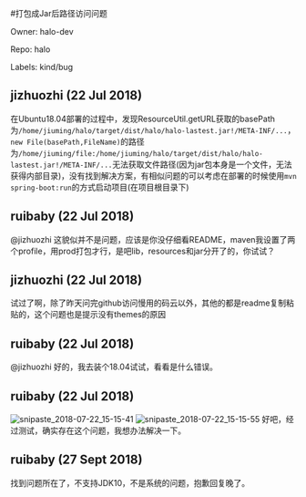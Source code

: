 #打包成Jar后路径访问问题

Owner: halo-dev

Repo: halo

Labels: kind/bug 

## jizhuozhi (22 Jul 2018)

在Ubuntu18.04部署的过程中，发现ResourceUtil.getURL获取的basePath为`/home/jiuming/halo/target/dist/halo/halo-lastest.jar!/META-INF/...`，`new File(basePath,FileName)`的路径为`/home/jiuming/file:/home/jiuming/halo/target/dist/halo/halo-lastest.jar!/META-INF/...`无法获取文件路径(因为jar包本身是一个文件，无法获得内部目录)，没有找到解决方案，有相似问题的可以考虑在部署的时候使用`mvn spring-boot:run`的方式启动项目(在项目根目录下)

## ruibaby (22 Jul 2018)

@jizhuozhi 这貌似并不是问题，应该是你没仔细看README，maven我设置了两个profile，用prod打包才行，是吧lib，resources和jar分开了的，你试试？

## jizhuozhi (22 Jul 2018)

试过了啊，除了昨天问完github访问慢用的码云以外，其他的都是readme复制粘贴的，这个问题也是提示没有themes的原因

## ruibaby (22 Jul 2018)

@jizhuozhi 好的，我去装个18.04试试，看看是什么错误。

## ruibaby (22 Jul 2018)

![snipaste_2018-07-22_15-15-41](https://user-images.githubusercontent.com/21301288/43043267-6304a52c-8dc2-11e8-8646-e85ffc22b97e.png)
![snipaste_2018-07-22_15-15-55](https://user-images.githubusercontent.com/21301288/43043272-64a7526c-8dc2-11e8-9458-7e111fb5c86b.png)
好吧，经过测试，确实存在这个问题，我想办法解决一下。

## ruibaby (27 Sept 2018)

找到问题所在了，不支持JDK10，不是系统的问题，抱歉回复晚了。

